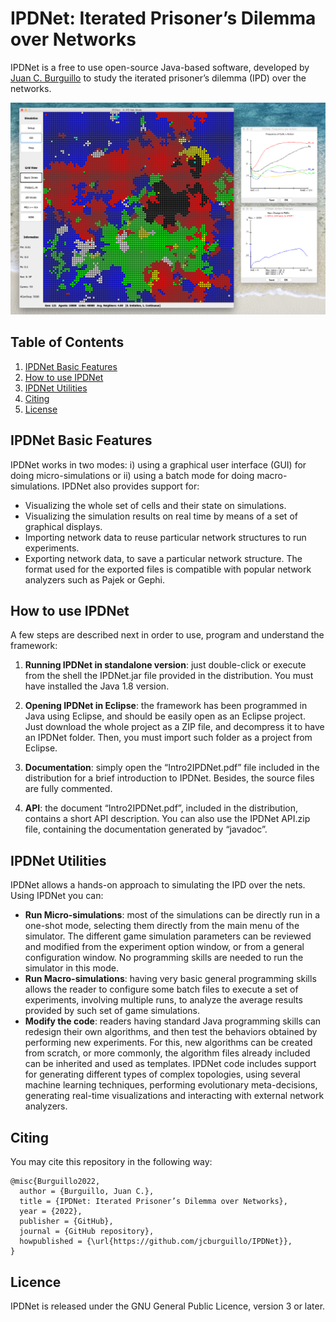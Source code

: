# IPDNet: Iterated Prisoner’s Dilemma over Networks

IPDNet is a free to use open-source Java-based software, developed by [Juan C. Burguillo](https://sites.google.com/site/jcburgui2) to study the iterated prisoner’s dilemma (IPD) over the networks.

![A IPDNet snapshot](images/IPDNet.png)


## Table of Contents
1. [IPDNet Basic Features](#IPDNet-basic-features)
2. [How to use IPDNet](#how-to-use-IPDNet)
3. [IPDNet Utilities](#IPDNet-Utilities)
4. [Citing](#citing)
5. [License](#licence)


## IPDNet Basic Features

IPDNet works in two modes: i) using a graphical user interface (GUI) for doing micro-simulations or ii) using a batch mode for doing macro-simulations. IPDNet also provides support for:

- Visualizing the whole set of cells and their state on simulations.
- Visualizing the simulation results on real time by means of a set of graphical displays.
- Importing network data to reuse particular network structures to run experiments.
- Exporting network data, to save a particular network structure. The format used for the exported files is compatible with popular network analyzers such as Pajek or Gephi.


## How to use IPDNet

A few steps are described next in order to use, program and understand the framework:

1. **Running IPDNet in standalone version**: just double-click or execute from the shell the IPDNet.jar file provided in the distribution. You must have installed the Java 1.8 version.

2. **Opening IPDNet in Eclipse**: the framework has been programmed in Java using Eclipse, and should be easily open as an Eclipse project. Just download the whole project as a ZIP file, and decompress it to have an IPDNet folder. Then, you must import such folder as a project from Eclipse.

3. **Documentation**: simply open the “Intro2IPDNet.pdf” file included in the distribution for a brief introduction to IPDNet. Besides, the source files are fully commented.

4. **API**: the document “Intro2IPDNet.pdf”, included in the distribution, contains a short API description. You can also use the IPDNet API.zip file, containing the documentation generated by “javadoc”.


## IPDNet Utilities
IPDNet allows a hands-on approach to simulating the IPD over the nets. Using IPDNet you can:

- **Run Micro-simulations**: most of the simulations can be directly run in a one-shot mode, selecting them directly from the main menu of the simulator. The different game simulation parameters can be reviewed and modified from the experiment option window, or from a general configuration window. No programming skills are needed to run the simulator in this mode.
- **Run Macro-simulations**: having very basic general programming skills allows the reader to configure some batch files to execute a set of experiments, involving multiple runs, to analyze the average results provided by such set of game simulations.
- **Modify the code**: readers having standard Java programming skills can redesign their own algorithms, and then test the behaviors obtained by performing new experiments. For this, new algorithms can be created from scratch, or more commonly, the algorithm files already included can be inherited and used as templates. IPDNet code includes support for generating different types of complex topologies, using several machine learning techniques, performing evolutionary meta-decisions, generating real-time visualizations and interacting with external network analyzers.



## Citing

You may cite this repository in the following way:
```
@misc{Burguillo2022,
  author = {Burguillo, Juan C.},
  title = {IPDNet: Iterated Prisoner’s Dilemma over Networks},
  year = {2022},
  publisher = {GitHub},
  journal = {GitHub repository},
  howpublished = {\url{https://github.com/jcburguillo/IPDNet}},
}
```

## Licence

IPDNet is released under the GNU General Public Licence, version 3 or later.
